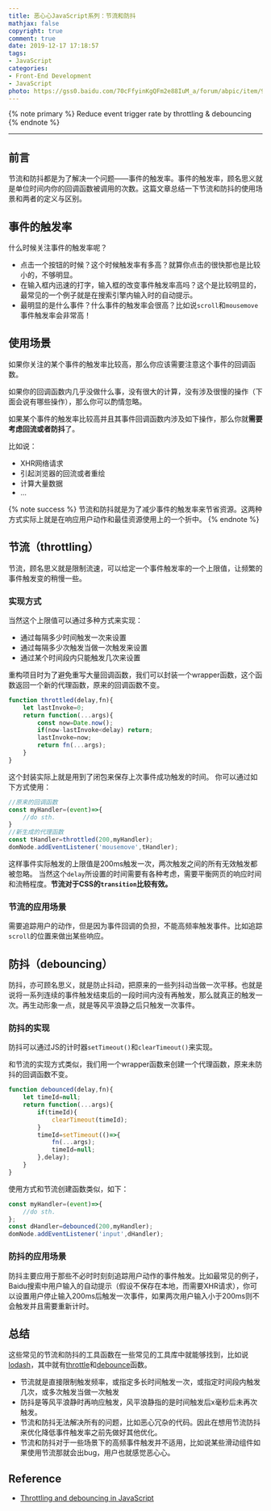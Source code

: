 ```yaml
---
title: 恶心心JavaScript系列：节流和防抖
mathjax: false
copyright: true
comment: true
date: 2019-12-17 17:18:57
tags:
- JavaScript
categories:
- Front-End Development
- JavaScript
photo: https://gss0.baidu.com/70cFfyinKgQFm2e88IuM_a/forum/abpic/item/92ba9044ebf81a4c4fb4a920dd2a6059272da6da.jpg
---
```


{% note primary %}
Reduce event trigger rate by throttling & debouncing
{% endnote %}

<!-- more -->

---

## 前言

节流和防抖都是为了解决一个问题——事件的触发率。事件的触发率，顾名思义就是单位时间内你的回调函数被调用的次数。这篇文章总结一下节流和防抖的使用场景和两者的定义与区别。


## 事件的触发率

什么时候关注事件的触发率呢？
- 点击一个按钮的时候？这个时候触发率有多高？就算你点击的很快那也是比较小的，不够明显。
- 在输入框内迅速的打字，输入框的改变事件触发率高吗？这个是比较明显的，最常见的一个例子就是在搜索引擎内输入时的自动提示。
- 最明显的是什么事件？什么事件的触发率会很高？比如说`scroll`和`mousemove`事件触发率会非常高！


## 使用场景

如果你关注的某个事件的触发率比较高，那么你应该需要注意这个事件的回调函数。

如果你的回调函数内几乎没做什么事，没有很大的计算，没有涉及很慢的操作（下面会说有哪些操作），那么你可以酌情忽略。

如果某个事件的触发率比较高并且其事件回调函数内涉及如下操作，那么你就**需要考虑回流或者防抖**了。


比如说：

- XHR网络请求
- 引起浏览器的回流或者重绘
- 计算大量数据
- ...

{% note success %}
节流和防抖就是为了减少事件的触发率来节省资源。这两种方式实际上就是在响应用户动作和最佳资源使用上的一个折中。
{% endnote %}





## 节流（throttling）

节流，顾名思义就是限制流速，可以给定一个事件触发率的一个上限值，让频繁的事件触发变的稍慢一些。


### 实现方式

当然这个上限值可以通过多种方式来实现：

- 通过每隔多少时间触发一次来设置
- 通过每隔多少次触发当做一次触发来设置
- 通过某个时间段内只能触发几次来设置

重构项目时为了避免重写大量回调函数，我们可以封装一个wrapper函数，这个函数返回一个新的代理函数，原来的回调函数不变。

```javascript
function throttled(delay,fn){
    let lastInvoke=0;
    return function(...args){
        const now=Date.now();
        if(now-lastInvoke<delay) return;
        lastInvoke=now;
        return fn(...args);
    }
}
```

这个封装实际上就是用到了闭包来保存上次事件成功触发的时间。
你可以通过如下方式使用：

```javascript
//原来的回调函数
const myHandler=(event)=>{
    //do sth.
}
//新生成的代理函数
const tHandler=throttled(200,myHandler);
domNode.addEventListener('mousemove',tHandler);

```

这样事件实际触发的上限值是200ms触发一次，两次触发之间的所有无效触发都被忽略。
当然这个`delay`所设置的时间需要有各种考虑，需要平衡网页的响应时间和流畅程度。**节流对于CSS的`transition`比较有效。**

### 节流的应用场景

需要追踪用户的动作，但是因为事件回调的负担，不能高频率触发事件。比如追踪`scroll`的位置来做出某些响应。

## 防抖（debouncing）

防抖，亦可顾名思义，就是防止抖动，把原来的一些列抖动当做一次平移。也就是说将一系列连续的事件触发结束后的一段时间内没有再触发，那么就真正的触发一次。再生动形象一点，就是等风平浪静之后只触发一次事件。



### 防抖的实现


防抖可以通过JS的计时器`setTimeout()`和`clearTimeout()`来实现。

和节流的实现方式类似，我们用一个wrapper函数来创建一个代理函数，原来未防抖的回调函数不变。

```javascript
function debounced(delay,fn){
    let timeId=null;
    return function(...args){
        if(timeId){
            clearTimeout(timeId);
        }
        timeId=setTimeout(()=>{
            fn(...args);
            timeId=null;
        },delay);
    }
}
```

使用方式和节流创建函数类似，如下：

```javascript
const myHandler=(event)=>{
    //do sth.
};
const dHandler=debounced(200,myHandler);
domNode.addEventListener('input',dHandler);
```


### 防抖的应用场景

防抖主要应用于那些不必时时刻刻追踪用户动作的事件触发。比如最常见的例子，Baidu搜索中用户输入的自动提示（假设不保存在本地，而需要XHR请求），你可以设置用户停止输入200ms后触发一次事件，如果两次用户输入小于200ms则不会触发并且需要重新计时。

## 总结

这些常见的节流和防抖的工具函数在一些常见的工具库中就能够找到，比如说[lodash](https://lodash.com/)，其中就有[throttle](https://lodash.com/docs/4.17.15#throttle)和[debounce](https://lodash.com/docs/4.17.15#debounce)函数。

- 节流就是直接限制触发频率，或指定多长时间触发一次，或指定时间段内触发几次，或多次触发当做一次触发
- 防抖是等风平浪静时再响应触发，风平浪静指的是时间触发后x毫秒后未再次触发。
- 节流和防抖无法解决所有的问题，比如恶心冗杂的代码。因此在想用节流防抖来优化降低事件触发率之前先做好其他优化。
- 节流和防抖对于一些场景下的高频事件触发并不适用，比如说某些滑动组件如果使用节流那就会出bug，用户也就感觉恶心心。

## Reference

- [Throttling and debouncing in JavaScript](https://codeburst.io/throttling-and-debouncing-in-javascript-646d076d0a44)